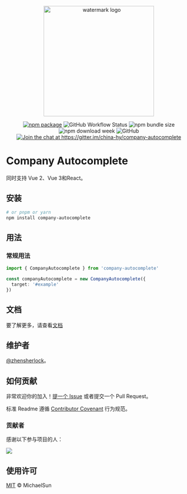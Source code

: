 <p align="center">
  <a href="https://zhensherlock.github.io/company-autocomplete/" target="_blank" rel="noopener noreferrer">
    <img width="300" src="https://zhensherlock.github.io/company-autocomplete/hero-image.png" alt="watermark logo">
  </a>
</p>
<p align="center">
  <a href="https://npmjs.com/package/company-autocomplete"><img src="https://badgen.net/npm/v/company-autocomplete" alt="npm package"></a>
  <img alt="GitHub Workflow Status" src="https://img.shields.io/github/actions/workflow/status/zhensherlock/company-autocomplete/deploy.yml?branch=main">
  <img alt="npm bundle size" src="https://img.shields.io/bundlephobia/minzip/company-autocomplete">
  <img alt="npm download week" src="https://img.shields.io/npm/dw/company-autocomplete">
  <img alt="GitHub" src="https://img.shields.io/github/license/zhensherlock/company-autocomplete">
  <a href="https://gitter.im/china-hy/company-autocomplete?utm_source=badge&utm_medium=badge&utm_campaign=pr-badge&utm_content=badge"><img src="https://badges.gitter.im/china-hy/company-autocomplete.svg" alt="Join the chat at https://gitter.im/china-hy/company-autocomplete"></a>
</p>

# Company Autocomplete

同时支持 Vue 2、Vue 3和React。

## 安装

```bash
# or pnpm or yarn
npm install company-autocomplete
```
## 用法

### 常规用法

```ts
import { CompanyAutocomplete } from 'company-autocomplete'

const companyAutocomplete = new CompanyAutocomplete({
  target: '#example'
})
```

## 文档

要了解更多，请查看[文档](https://zhensherlock.github.io/company-autocomplete)

## 维护者

[@zhensherlock](https://github.com/zhensherlock)。

## 如何贡献

非常欢迎你的加入！[提一个 Issue](https://github.com/zhensherlock/company-autocomplete/issues/new/choose) 或者提交一个 Pull Request。

标准 Readme 遵循 [Contributor Covenant](http://contributor-covenant.org/version/1/3/0/) 行为规范。

### 贡献者

感谢以下参与项目的人：

<a href="https://github.com/zhensherlock/company-autocomplete/graphs/contributors">
  <img src="https://contrib.rocks/image?repo=zhensherlock/company-autocomplete" />
</a>

## 使用许可

[MIT](LICENSE) © MichaelSun
